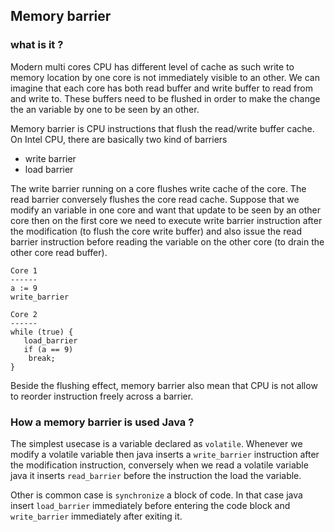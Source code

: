 ## Memory barrier

### what is it ?

Modern multi cores CPU has different level of cache as such write to memory location by one core is not immediately visible 
to an other. We can imagine that each core has both read buffer and write buffer to read from and write to. These buffers 
need to be flushed in order to make the change the an variable by one to be seen by an other.

Memory barrier is CPU instructions that flush the read/write buffer cache. On Intel CPU,  there are basically two kind of barriers 

* write barrier
* load barrier  

The write barrier running on a core flushes write cache of the core. The read barrier conversely flushes the core read cache. 
Suppose that we modify an variable in one core and want that update to be seen by an other core then on the first core we 
need to execute write barrier instruction after the modification (to flush the core write buffer) and also issue the read 
barrier instruction before reading the variable on the other core (to drain the other core read buffer). 

    Core 1
    ------
    a := 9
    write_barrier

    Core 2
    ------
    while (true) {
       load_barrier
       if (a == 9)
        break;
    }
       
Beside the flushing effect, memory barrier also mean that CPU is not allow to reorder instruction freely across a barrier.

### How a memory barrier is used Java ?

The simplest usecase is a variable declared as `volatile`. Whenever we modify a volatile variable then java inserts a `write_barrier` instruction after the modification instruction, conversely when we read a volatile variable java it 
inserts `read_barrier` before the instruction the load the variable.

Other is common case is `synchronize` a block of code. In that case java insert `load_barrier` immediately before entering the code block and `write_barrier` immediately after exiting it.


